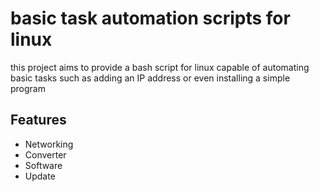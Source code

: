 # basic task automation scripts for linux

this project aims to provide a bash script for linux capable of automating basic tasks such as adding an IP address or even installing a simple program

## Features

- Networking
- Converter
- Software
- Update
